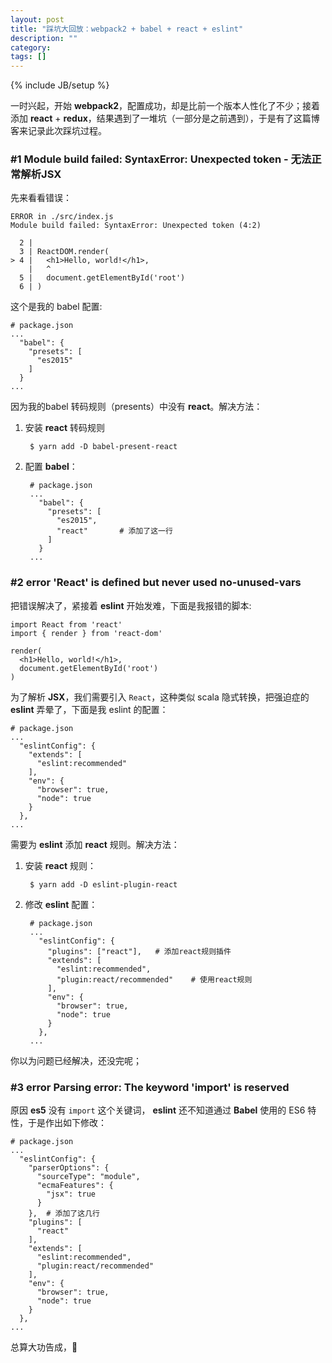 ```yaml
---
layout: post
title: "踩坑大回放：webpack2 + babel + react + eslint"
description: ""
category: 
tags: []
---
```

{% include JB/setup %}

一时兴起，开始 **webpack2**，配置成功，却是比前一个版本人性化了不少；接着添加 **react** + **redux**，结果遇到了一堆坑（一部分是之前遇到），于是有了这篇博客来记录此次踩坑过程。

### #1 Module build failed: SyntaxError: Unexpected token - 无法正常解析JSX

先来看看错误：

	ERROR in ./src/index.js
	Module build failed: SyntaxError: Unexpected token (4:2)
	
	  2 |
	  3 | ReactDOM.render(
	> 4 |   <h1>Hello, world!</h1>,
	    |   ^
	  5 |   document.getElementById('root')
	  6 | )
	  
这个是我的 babel 配置:

	# package.json
	...
	  "babel": {
	    "presets": [
	      "es2015"
	    ]
	  }
	...

因为我的babel 转码规则（presents）中没有 **react**。解决方法：

1. 安装 **react** 转码规则

		$ yarn add -D babel-present-react
	  
2. 配置 **babel**：
		
		# package.json
		...
		  "babel": {
		    "presets": [
		      "es2015", 
		      "react"		# 添加了这一行
		    ]
		  }
		...
		
### #2 error  'React' is defined but never used  no-unused-vars

把错误解决了，紧接着 **eslint** 开始发难，下面是我报错的脚本:

	import React from 'react'
	import { render } from 'react-dom'
	
	render(
	  <h1>Hello, world!</h1>,
	  document.getElementById('root')
	)
	
为了解析 **JSX**，我们需要引入 `React`，这种类似 scala 隐式转换，把强迫症的 **eslint** 弄晕了，下面是我 eslint 的配置：

	# package.json
	...
	  "eslintConfig": {
	    "extends": [
	      "eslint:recommended"
	    ],
	    "env": {
	      "browser": true,
	      "node": true
	    }
	  },
	...
	  
需要为 **eslint** 添加 **react** 规则。解决方法：
	  
1. 安装 **react** 规则：

		$ yarn add -D eslint-plugin-react

2. 修改 **eslint** 配置：

		# package.json
		...  
		  "eslintConfig": {
		    "plugins": ["react"],	# 添加react规则插件
		    "extends": [
		      "eslint:recommended",
		      "plugin:react/recommended"	# 使用react规则
		    ],
		    "env": {
		      "browser": true,
		      "node": true
		    }
		  },
		...
  
 你以为问题已经解决，还没完呢；

### #3 error  Parsing error: The keyword 'import' is reserved
  
 
原因 **es5** 没有 `import` 这个关键词， **eslint** 还不知道通过 **Babel** 使用的 ES6 特性，于是作出如下修改：
  
	# package.json
	...  
	  "eslintConfig": {
	    "parserOptions": {
	      "sourceType": "module",
	      "ecmaFeatures": {
	        "jsx": true
	      }
	    },	# 添加了这几行
	    "plugins": [
	      "react"
	    ],
	    "extends": [
	      "eslint:recommended",
	      "plugin:react/recommended"
	    ],
	    "env": {
	      "browser": true,
	      "node": true
	    }
	  },
	...
	
总算大功告成，🤝
